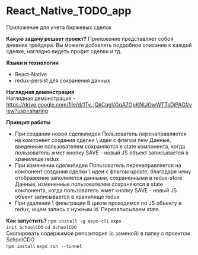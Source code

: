 # React_Native_TODO_app
Приложение для учета биржевых сделок

<b>Какую задачу решает проект?</b>
Приложение представляет собой дневник трейдера. Вы можете добавлять подробное описание
к каждой сделке, наглядно видеть профит сделки и тд.

<b>Языки и технологии</b>
  - React-Native
  - redux-persist для сохранения данных
  
 <b>Наглядная демонстрация</b><br />
 Наглядная демонстрация - https://drive.google.com/file/d/1Ty_jQkCggVGqA7OpKNtJOwWTTsDjPAGf/view?usp=sharing
 
 <b>Принцип работы</b>
  - При создании новой сделки\идеи
  Пользователь перенаправляется на компонент создания сделки \ идеи с флагом new
  Данные, введенные пользователем сохраняются в state компонента,
  когда пользователь жмет кнопку SAVE - новый JS объект записывается в хранилище redux
  - При изменении сделки\идеи
  Пользователь перенаправляется на компонент создания сделки \ идеи с флагом update,
  благодаря чему отображение заполняется данными, сохраненными в redux-store
  Данные, измененные пользователем сохраняются в state компонента,
  когда пользователь жмет кнопку SAVE - новый JS объект записывается в хранилище redux
  - При удалении \ фильтрации
  В цикле проходимся по JS объекту в redux, ищем запись с нужным id.
  Перезаписываем state.
  
 <b>Как запустить?</b>
 <code>npm install -g expo-cli</code>
 <code>expo init SchoolCDO</code>
 <code>cd SchoolCDO</code><br />
 Скопировать содержимое репозитория (с заменой) в папку с проектом SchoolCDO <br />
 <code>npm install</code>
 <code>expo run --tunnel</code>
